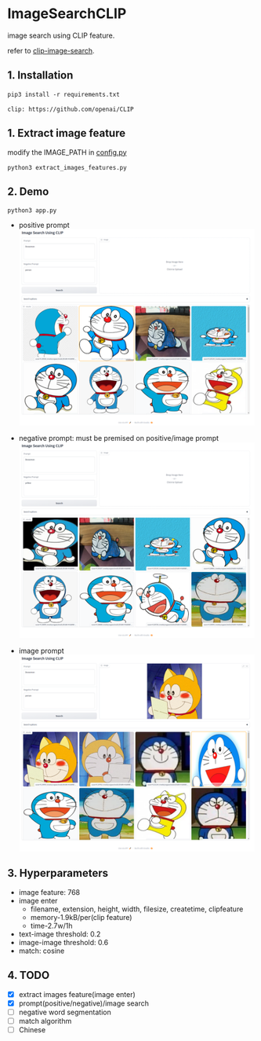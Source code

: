 # ImageSearchCLIP
image search using CLIP feature.

refer to [clip-image-search](https://github.com/atarss/clip-image-search.git).

## 1. Installation
```
pip3 install -r requirements.txt
```
```
clip: https://github.com/openai/CLIP
```

## 1. Extract image feature

modify the IMAGE_PATH in [config.py](config.py)

```
python3 extract_images_features.py
```

## 2. Demo 
```
python3 app.py
```

- positive prompt
![](./statics/text_query.png)

- negative prompt: must be premised on positive/image prompt
![](./statics/negative_query.png)

- image prompt
![](./statics/image_query.png)


## 3. Hyperparameters
- image feature: 768
- image enter
  - filename, extension, height, width, filesize, createtime, clipfeature
  - memory-1.9kB/per(clip feature)
  - time-2.7w/1h
- text-image threshold: 0.2
- image-image threshold: 0.6
- match: cosine


## 4. TODO
- [x] extract images feature(image enter)
- [x] prompt(positive/negative)/image search
- [ ] negative word segmentation
- [ ] match algorithm
- [ ] Chinese
<!-- - [ ] OCR/chinese-OCR -->